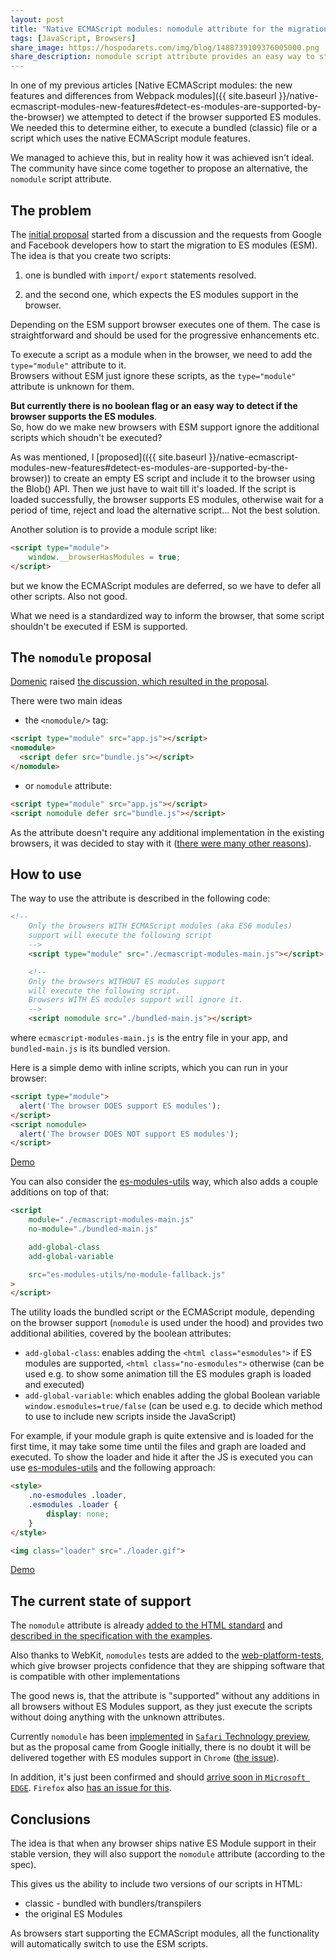 ```yaml
---
layout: post
title: "Native ECMAScript modules: nomodule attribute for the migration"
tags: [JavaScript, Browsers]
share_image: https://hospodarets.com/img/blog/1488739109376005000.png
share_description: nomodule script attribute provides an easy way to start migrating to ES modules till they are supported in all the browsers
---
```


In one of my previous articles
[Native ECMAScript modules: the new features and differences from Webpack modules]({{ site.baseurl }}/native-ecmascript-modules-new-features#detect-es-modules-are-supported-by-the-browser)
we attempted to detect if the browser supported ES modules.
We needed this to determine either, to execute a bundled (classic) file or a script which uses the native ECMAScript module features.
 
We managed to achieve this, but in reality how it was achieved isn't ideal. The community have since come together to propose an alternative, the `nomodule` script attribute.

<div class="more"></div>

## The problem

The [initial proposal](https://github.com/whatwg/html/issues/1442)
started from a discussion and the requests from
Google and Facebook developers how to start the migration to ES modules (ESM).
The idea is that you create two scripts:

1. one is bundled with `import`/ `export` statements resolved.

2. and the second one, which expects the ES modules support in the browser.
   
Depending on the ESM support browser executes one of them.
The case is straightforward and should be used for the progressive enhancements etc.

To execute a script as a module when in the browser, we need to add
 the `type="module"` attribute to it. <br>
 Browsers without ESM just ignore these scripts, as the `type="module"` attribute is unknown for them.
 
**But currently there is no boolean flag or an easy way to detect if the browser supports
 the ES modules**.<br>
So, how do we make new browsers with ESM support ignore the additional scripts
which shoudn't be executed?

As was mentioned, I [proposed](({{ site.baseurl }}/native-ecmascript-modules-new-features#detect-es-modules-are-supported-by-the-browser))
to create an empty ES script and include it to the browser using the Blob() API.
Then we just have to wait till it's loaded. If the script is loaded successfully, the browser supports ES modules, otherwise wait for a period of time, reject and load the alternative script... 
Not the best solution.

Another solution is to provide a module script like:

```html
<script type="module">
    window.__browserHasModules = true;
</script>
```

but we know the ECMAScript modules are deferred, so we have to defer all other scripts.
Also not good.

What we need is a standardized way to inform the browser, that some script shouldn't be executed if ESM is supported.

## The `nomodule` proposal

[Domenic](https://github.com/domenic) raised [the discussion, which resulted in the proposal](https://github.com/whatwg/html/issues/1442).

There were two main ideas

* the `<nomodule/>` tag:

```html
<script type="module" src="app.js"></script>
<nomodule>
  <script defer src="bundle.js"></script>
</nomodule>
```

* or `nomodule` attribute:

```html
<script type="module" src="app.js"></script>
<script nomodule defer src="bundle.js"></script>
```

As the attribute doesn't require any additional implementation in the existing browsers,
it was decided to stay with it
([there were many other reasons](https://github.com/whatwg/html/pull/2261#discussion_r95828411)).

## How to use

The way to use the attribute is described in the following code:

```html
<!--
    Only the browsers WITH ECMAScript modules (aka ES6 modules)
    support will execute the following script
    -->
    <script type="module" src="./ecmascript-modules-main.js"></script>

    <!--
    Only the browsers WITHOUT ES modules support
    will execute the following script.
    Browsers WITH ES modules support will ignore it.
    -->
    <script nomodule src="./bundled-main.js"></script>
```

where `ecmascript-modules-main.js` is the entry file in your app,
and `bundled-main.js` is its bundled version.

Here is a simple demo with inline scripts, which you can run in your browser:

```html
<script type="module">
  alert('The browser DOES support ES modules');
</script>
<script nomodule>
  alert('The browser DOES NOT support ES modules');
</script>
```

<div>
    <a href="https://plnkr.co/edit/uzl2q2ZGPXy7MTIJLZF3?p=preview"
       target="_blank"
       class="btn-pulse">
        <span class="wrapper">
            <span class="inner"></span>
        </span>
        <span class="text">Demo</span>
    </a>
</div>

You can also consider the [es-modules-utils](https://github.com/malyw/es-modules-utils)
way, which also adds a couple additions on top of that:

```html
<script
    module="./ecmascript-modules-main.js"
    no-module="./bundled-main.js"

    add-global-class
    add-global-variable

    src="es-modules-utils/no-module-fallback.js"
>
</script>
```

The utility loads the bundled script or the ECMAScript module,
depending on the browser support (`nomodule` is used under the hood)
and provides two additional abilities, covered by the boolean attributes:

- `add-global-class`: enables adding the `<html class="esmodules">` if ES modules are supported, `<html class="no-esmodules">` otherwise (can be used e.g. to show some animation till the ES modules graph is loaded and executed)
- `add-global-variable`: which enables adding the global Boolean variable `window.esmodules=true/false` (can be used e.g. to decide which method to use to include new scripts inside the JavaScript)

For example, if your module graph is quite extensive and is loaded for the first time,
it may take some time until the files and graph are loaded and executed.
To show the loader and hide it after the JS is executed you can use
 [es-modules-utils](https://github.com/malyw/es-modules-utils) and the following approach:

```html
<style>
    .no-esmodules .loader,
    .esmodules .loader {
        display: none;
    }
</style>

<img class="loader" src="./loader.gif">
```

<div>
    <a href="https://blog.hospodarets.com/es-modules-utils/demo/"
       target="_blank"
       class="btn-pulse">
        <span class="wrapper">
            <span class="inner"></span>
        </span>
        <span class="text">Demo</span>
    </a>
</div>

## The current state of support

The `nomodule` attribute is already [added to the HTML standard](https://html.spec.whatwg.org/multipage/scripting.html#attr-script-nomodule)
and [described in the specification with the examples](https://html.spec.whatwg.org/multipage/scripting.html#script-nomodule-example).

Also thanks to WebKit, `nomodules` tests are added to the [web-platform-tests](https://github.com/w3c/web-platform-tests/pull/4611),
which give browser projects confidence that they are shipping software that is compatible with other implementations

The good news is, that the attribute is "supported" without any additions in all browsers without ES Modules support,
as they just execute the scripts without doing anything with the unknown attributes.

Currently `nomodule` has been [implemented](https://bugs.webkit.org/show_bug.cgi?id=166987)
in [`Safari` Technology preview](https://webkit.org/blog/7423/release-notes-for-safari-technology-preview-24/), but as the proposal came from Google initially, there is no doubt it will be delivered together with ES modules support in `Chrome` ([the issue](https://bugs.chromium.org/p/chromium/issues/detail?id=681050)).

In addition, it's just been confirmed and should [arrive soon in `Microsoft EDGE`](https://developer.microsoft.com/en-us/microsoft-edge/platform/issues/10525830/).
`Firefox` also [has an issue for this](https://bugzilla.mozilla.org/show_bug.cgi?id=1330900).

## Conclusions

The idea is that when any browser ships native ES Module support in their stable version, they will also support the `nomodule` attribute (according to the spec). 

This gives us the ability to include two versions of our scripts in HTML:
*  classic - bundled with bundlers/transpilers
*  the original ES Modules

As browsers start supporting the ECMAScript modules, all the functionality will
automatically switch to use the ESM scripts.